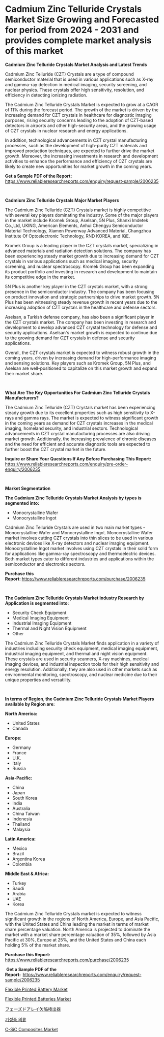 <p><h1>Cadmium Zinc Telluride Crystals Market Size Growing and Forecasted for period from 2024 - 2031 and provides complete market analysis of this market</h1></p><p><strong>Cadmium Zinc Telluride Crystals Market Analysis and Latest Trends</strong></p>
<p><p>Cadmium Zinc Telluride (CZT) Crystals are a type of compound semiconductor material that is used in various applications such as X-ray and gamma-ray detection in medical imaging, security screening, and nuclear physics. These crystals offer high sensitivity, resolution, and efficiency in detecting ionizing radiation.</p><p>The Cadmium Zinc Telluride Crystals Market is expected to grow at a CAGR of 11% during the forecast period. The growth of the market is driven by the increasing demand for CZT crystals in healthcare for diagnostic imaging purposes, rising security concerns leading to the adoption of CZT-based detectors in airports and other high-security areas, and the growing usage of CZT crystals in nuclear research and energy applications.</p><p>In addition, technological advancements in CZT crystal manufacturing processes, such as the development of high-purity CZT materials and improved production techniques, are expected to further drive the market growth. Moreover, the increasing investments in research and development activities to enhance the performance and efficiency of CZT crystals are likely to create new opportunities for market growth in the coming years.</p></p>
<p><strong>Get a Sample PDF of the Report:&nbsp;</strong> <a href="https://www.reliableresearchreports.com/enquiry/request-sample/2006235">https://www.reliableresearchreports.com/enquiry/request-sample/2006235</a></p>
<p>&nbsp;</p>
<p><strong>Cadmium Zinc Telluride Crystals Major Market Players</strong></p>
<p><p>The Cadmium Zinc Telluride (CZT) Crystals market is highly competitive with several key players dominating the industry. Some of the major players in the market include Kromek Group, Aselsan, 5N Plus, Shanxi Imdetek Co.,Ltd, UKING, American Elements, Anhui Chengyu Semiconductor Material Technology, Xiamen Powerway Advanced Material, Changzhou Institute Of Optoelectronic Technology, RND KOREA, and IQE.</p><p>Kromek Group is a leading player in the CZT crystals market, specializing in advanced materials and radiation detection solutions. The company has been experiencing steady market growth due to increasing demand for CZT crystals in various applications such as medical imaging, security screening, and nuclear spectroscopy. Kromek Group has been expanding its product portfolio and investing in research and development to maintain its competitive edge in the market.</p><p>5N Plus is another key player in the CZT crystals market, with a strong presence in the semiconductor industry. The company has been focusing on product innovation and strategic partnerships to drive market growth. 5N Plus has been witnessing steady revenue growth in recent years due to the increasing adoption of CZT crystals in the healthcare and defense sectors.</p><p>Aselsan, a Turkish defense company, has also been a significant player in the CZT crystals market. The company has been investing in research and development to develop advanced CZT crystal technology for defense and security applications. Aselsan's market growth is expected to continue due to the growing demand for CZT crystals in defense and security applications.</p><p>Overall, the CZT crystals market is expected to witness robust growth in the coming years, driven by increasing demand for high-performance imaging and sensing solutions. Key players such as Kromek Group, 5N Plus, and Aselsan are well-positioned to capitalize on this market growth and expand their market share.</p></p>
<p>&nbsp;</p>
<p><strong>What Are The Key Opportunities For Cadmium Zinc Telluride Crystals Manufacturers?</strong></p>
<p><p>The Cadmium Zinc Telluride (CZT) Crystals market has been experiencing steady growth due to its excellent properties such as high sensitivity to X-rays and gamma rays. The market is expected to witness significant growth in the coming years as demand for CZT crystals increases in the medical imaging, homeland security, and industrial sectors. Technological advancements in CZT crystal manufacturing processes are also driving market growth. Additionally, the increasing prevalence of chronic diseases and the need for efficient and accurate diagnostic tools are expected to further boost the CZT crystal market in the future.</p></p>
<p><strong>Inquire or Share Your Questions If Any Before Purchasing This Report:</strong> <a href="https://www.reliableresearchreports.com/enquiry/pre-order-enquiry/2006235">https://www.reliableresearchreports.com/enquiry/pre-order-enquiry/2006235</a></p>
<p>&nbsp;</p>
<p><strong>Market Segmentation</strong></p>
<p><strong>The Cadmium Zinc Telluride Crystals Market Analysis by types is segmented into:</strong></p>
<p><ul><li>Monocrystalline Wafer</li><li>Monocrystalline Ingot</li></ul></p>
<p><p>Cadmium Zinc Telluride Crystals are used in two main market types - Monocrystalline Wafer and Monocrystalline Ingot. Monocrystalline Wafer market involves cutting CZT crystals into thin slices to be used in various electronic devices like X-ray detectors and nuclear imaging equipment. Monocrystalline Ingot market involves using CZT crystals in their solid form for applications like gamma-ray spectroscopy and thermoelectric devices. Both market types cater to different industries and applications within the semiconductor and electronics sectors.</p></p>
<p><strong>Purchase this Report:&nbsp;</strong><a href="https://www.reliableresearchreports.com/purchase/2006235">https://www.reliableresearchreports.com/purchase/2006235</a></p>
<p>&nbsp;</p>
<p><strong>The Cadmium Zinc Telluride Crystals Market Industry Research by Application is segmented into:</strong></p>
<p><ul><li>Security Check Equipment</li><li>Medical Imaging Equipment</li><li>Industrial Imaging Equipment</li><li>Thermal and Night Vision Equipment</li><li>Other</li></ul></p>
<p><p>The Cadmium Zinc Telluride Crystals Market finds application in a variety of industries including security check equipment, medical imaging equipment, industrial imaging equipment, and thermal and night vision equipment. These crystals are used in security scanners, X-ray machines, medical imaging devices, and industrial inspection tools for their high sensitivity and energy resolution. Additionally, they are also used in other markets such as environmental monitoring, spectroscopy, and nuclear medicine due to their unique properties and versatility.</p></p>
<p>&nbsp;</p>
<p><strong>In terms of Region, the Cadmium Zinc Telluride Crystals Market Players available by Region are:</strong></p>
<p>
    <p> <strong> North America: </strong>
        <ul>
            <li>United States</li>
            <li>Canada</li>
        </ul>
        </p> 
    <p> <strong> Europe: </strong>
        <ul>
            <li>Germany</li>
            <li>France</li>
            <li>U.K.</li>
            <li>Italy</li>
            <li>Russia</li>
        </ul>
        </p> 
    <p> <strong> Asia-Pacific: </strong>
        <ul>
            <li>China</li>
            <li>Japan</li>
            <li>South Korea</li>
            <li>India</li>
            <li>Australia</li>
            <li>China Taiwan</li>
            <li>Indonesia</li>
            <li>Thailand</li>
            <li>Malaysia</li>
        </ul>
        </p> 
    <p> <strong> Latin America: </strong>
        <ul>
            <li>Mexico</li>
            <li>Brazil</li>
            <li>Argentina Korea</li>
            <li>Colombia</li>
        </ul>
        </p> 
    <p> <strong> Middle East & Africa: </strong>
        <ul>
            <li>Turkey</li>
            <li>Saudi</li>
            <li>Arabia</li>
            <li>UAE</li>
            <li>Korea</li>
        </ul>
    </p>
    </p>
<p><p>The Cadmium Zinc Telluride Crystals market is expected to witness significant growth in the regions of North America, Europe, and Asia Pacific, with the United States and China leading the market in terms of market share percentage valuation. North America is projected to dominate the market with a market share percentage valuation of 35%, followed by Asia Pacific at 30%, Europe at 25%, and the United States and China each holding 5% of the market share.</p></p>
<p><strong>Purchase this Report: </strong><a href="https://www.reliableresearchreports.com/purchase/2006235">https://www.reliableresearchreports.com/purchase/2006235</a></p>
<p>&nbsp;<strong>Get a Sample PDF of the Report:&nbsp;&nbsp;</strong><a href="https://www.reliableresearchreports.com/enquiry/request-sample/2006235">https://www.reliableresearchreports.com/enquiry/request-sample/2006235</a></p>
<p><strong></strong></p>
<p><p><a href="https://issuu.com/reportprime-2/docs/flexible-printed-battery-market-size-2030.pptx">Flexible Printed Battery Market</a></p><p><a href="https://issuu.com/reportprime-2/docs/flexible-printed-batteries-market-size-2030.pptx">Flexible Printed Batteries Market</a></p><p><a href="https://github.com/ycmtqqhvk3273/Market-Research-Report-List-1/blob/main/20784962457.md">フェーズドアレイ欠陥検出器</a></p><p><a href="https://github.com/lkwggful07722/Market-Research-Report-List-1/blob/main/58773312029.md">기성품 의류</a></p><p><a href="https://github.com/okotobwrhuteie/Market-Research-Report-List-1/blob/main/c-sic-composites-market.md">C-SiC Composites Market</a></p></p>